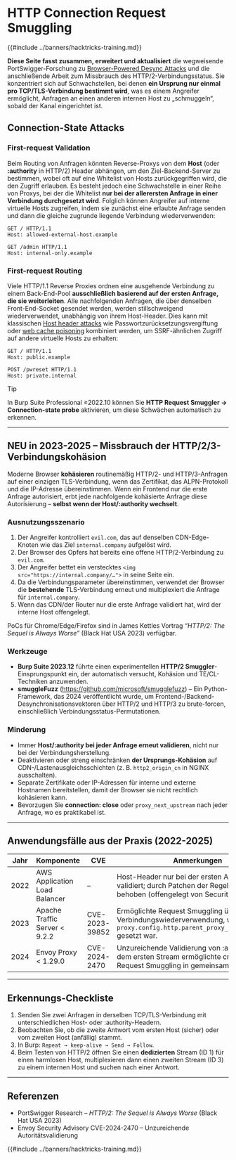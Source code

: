 # HTTP Connection Request Smuggling

{{#include ../banners/hacktricks-training.md}}

**Diese Seite fasst zusammen, erweitert und aktualisiert** die wegweisende PortSwigger-Forschung zu [Browser-Powered Desync Attacks](https://portswigger.net/research/browser-powered-desync-attacks) und die anschließende Arbeit zum Missbrauch des HTTP/2-Verbindungsstatus. Sie konzentriert sich auf Schwachstellen, bei denen **ein Ursprung nur einmal pro TCP/TLS-Verbindung bestimmt wird**, was es einem Angreifer ermöglicht, Anfragen an einen anderen internen Host zu „schmuggeln“, sobald der Kanal eingerichtet ist.

## Connection-State Attacks <a href="#state" id="state"></a>

### First-request Validation

Beim Routing von Anfragen könnten Reverse-Proxys von dem **Host** (oder **:authority** in HTTP/2) Header abhängen, um den Ziel-Backend-Server zu bestimmen, wobei oft auf eine Whitelist von Hosts zurückgegriffen wird, die den Zugriff erlauben. Es besteht jedoch eine Schwachstelle in einer Reihe von Proxys, bei der die Whitelist **nur bei der allerersten Anfrage in einer Verbindung durchgesetzt wird**. Folglich können Angreifer auf interne virtuelle Hosts zugreifen, indem sie zunächst eine erlaubte Anfrage senden und dann die gleiche zugrunde liegende Verbindung wiederverwenden:
```http
GET / HTTP/1.1
Host: allowed-external-host.example

GET /admin HTTP/1.1
Host: internal-only.example
```
### First-request Routing

Viele HTTP/1.1 Reverse Proxies ordnen eine ausgehende Verbindung zu einem Back-End-Pool **ausschließlich basierend auf der ersten Anfrage, die sie weiterleiten**. Alle nachfolgenden Anfragen, die über denselben Front-End-Socket gesendet werden, werden stillschweigend wiederverwendet, unabhängig von ihrem Host-Header. Dies kann mit klassischen [Host header attacks](https://portswigger.net/web-security/host-header) wie Passwortzurücksetzungsvergiftung oder [web cache poisoning](https://portswigger.net/web-security/web-cache-poisoning) kombiniert werden, um SSRF-ähnlichen Zugriff auf andere virtuelle Hosts zu erhalten:
```http
GET / HTTP/1.1
Host: public.example

POST /pwreset HTTP/1.1
Host: private.internal
```
> [!TIP]
> In Burp Suite Professional ≥2022.10 können Sie **HTTP Request Smuggler → Connection-state probe** aktivieren, um diese Schwächen automatisch zu erkennen.

---

## NEU in 2023-2025 – Missbrauch der HTTP/2/3-Verbindungskohäsion

Moderne Browser **kohäsieren** routinemäßig HTTP/2- und HTTP/3-Anfragen auf einer einzigen TLS-Verbindung, wenn das Zertifikat, das ALPN-Protokoll und die IP-Adresse übereinstimmen. Wenn ein Frontend nur die erste Anfrage autorisiert, erbt jede nachfolgende kohäsierte Anfrage diese Autorisierung – **selbst wenn der Host/:authority wechselt**.

### Ausnutzungsszenario
1. Der Angreifer kontrolliert `evil.com`, das auf denselben CDN-Edge-Knoten wie das Ziel `internal.company` aufgelöst wird.
2. Der Browser des Opfers hat bereits eine offene HTTP/2-Verbindung zu `evil.com`.
3. Der Angreifer bettet ein verstecktes `<img src="https://internal.company/…">` in seine Seite ein.
4. Da die Verbindungsparameter übereinstimmen, verwendet der Browser die **bestehende** TLS-Verbindung erneut und multiplexiert die Anfrage für `internal.company`.
5. Wenn das CDN/der Router nur die erste Anfrage validiert hat, wird der interne Host offengelegt.

PoCs für Chrome/Edge/Firefox sind in James Kettles Vortrag *“HTTP/2: The Sequel is Always Worse”* (Black Hat USA 2023) verfügbar.

### Werkzeuge
* **Burp Suite 2023.12** führte einen experimentellen **HTTP/2 Smuggler**-Einsprungspunkt ein, der automatisch versucht, Kohäsion und TE/CL-Techniken anzuwenden.
* **smuggleFuzz** (https://github.com/microsoft/smugglefuzz) – Ein Python-Framework, das 2024 veröffentlicht wurde, um Frontend-/Backend-Desynchronisationsvektoren über HTTP/2 und HTTP/3 zu brute-forcen, einschließlich Verbindungsstatus-Permutationen.

### Minderung
* Immer **Host/:authority bei jeder Anfrage erneut validieren**, nicht nur bei der Verbindungsherstellung.
* Deaktivieren oder streng einschränken **der Ursprungs-Kohäsion** auf CDN-/Lastenausgleichsschichten (z. B. `http2_origin_cn` in NGINX ausschalten).
* Separate Zertifikate oder IP-Adressen für interne und externe Hostnamen bereitstellen, damit der Browser sie nicht rechtlich kohäsieren kann.
* Bevorzugen Sie **connection: close** oder `proxy_next_upstream` nach jeder Anfrage, wo es praktikabel ist.

---

## Anwendungsfälle aus der Praxis (2022-2025)

| Jahr | Komponente | CVE | Anmerkungen |
|------|-----------|-----|-------------|
| 2022 | AWS Application Load Balancer | – | Host-Header nur bei der ersten Anfrage validiert; durch Patchen der Regel-Engine behoben (offengelegt von SecurityLabs). |
| 2023 | Apache Traffic Server < 9.2.2 | CVE-2023-39852 | Ermöglichte Request Smuggling über HTTP/2-Verbindungswiederverwendung, wenn `CONFIG proxy.config.http.parent_proxy_routing_enable` gesetzt war. |
| 2024 | Envoy Proxy < 1.29.0 | CVE-2024-2470 | Unzureichende Validierung von :authority nach dem ersten Stream ermöglichte cross-tenant Request Smuggling in gemeinsamen Meshes. |

---

## Erkennungs-Checkliste

1. Senden Sie zwei Anfragen in derselben TCP/TLS-Verbindung mit unterschiedlichen Host- oder :authority-Headern.
2. Beobachten Sie, ob die zweite Antwort vom ersten Host (sicher) oder vom zweiten Host (anfällig) stammt.
3. In Burp: `Repeat → keep-alive → Send → Follow`.
4. Beim Testen von HTTP/2 öffnen Sie einen **dedizierten** Stream (ID 1) für einen harmlosen Host, multiplexieren dann einen zweiten Stream (ID 3) zu einem internen Host und suchen nach einer Antwort.

---

## Referenzen

* PortSwigger Research – *HTTP/2: The Sequel is Always Worse* (Black Hat USA 2023)
* Envoy Security Advisory CVE-2024-2470 – Unzureichende Autoritätsvalidierung

{{#include ../banners/hacktricks-training.md}}
